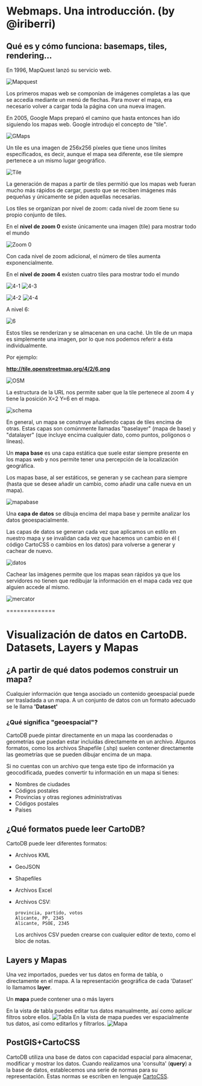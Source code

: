 # Webmaps. Una introducción. (by **@iriberri**)

## Qué es y cómo funciona: basemaps, tiles, rendering...

En 1996, MapQuest lanzó su servicio web.

![Mapquest](http://www.maps-of-mexico.com/images/mapquest.jpg)

Los primeros mapas web se componían de imágenes completas a las que se accedía mediante un menú de flechas. Para mover el mapa, era necesario volver a cargar toda la página con una nueva imagen.

En 2005, Google Maps preparó el camino que hasta entonces han ido siguiendo los mapas web. Google introdujo el concepto de "tile".

![GMaps](https://dl.dropboxusercontent.com/u/2879308/Screen%20Shot%202015-04-15%20at%2011.44.37.png)

Un tile es una imagen de 256x256 píxeles que tiene unos límites específicados, es decir, aunque el mapa sea diferente, ese tile siempre pertenece a un mismo lugar geográfico.

![Tile](https://dl.dropboxusercontent.com/u/2879308/tiles.gif)

La generación de mapas a partir de tiles permitió que los mapas web fueran mucho más rápidos de cargar, puesto que se reciben imágenes más pequeñas y únicamente se piden aquellas necesarias.

Los tiles se organizan por nivel de zoom: cada nivel de zoom tiene su propio conjunto de tiles.

En el **nivel de zoom 0** existe únicamente una imagen (tile) para mostrar todo el mundo

![Zoom 0](https://stamen-tiles-b.a.ssl.fastly.net/toner/0/0/0.png)

Con cada nivel de zoom adicional, el número de tiles aumenta exponencialmente.

En el **nivel de zoom 4** existen cuatro tiles para mostrar todo el mundo

![4-1](https://stamen-tiles-b.a.ssl.fastly.net/toner-background/1/0/0.png)
![4-3](https://stamen-tiles-b.a.ssl.fastly.net/toner-background/1/1/0.png)

![4-2](https://stamen-tiles-b.a.ssl.fastly.net/toner-background/1/0/1.png)
![4-4](https://stamen-tiles-b.a.ssl.fastly.net/toner-background/1/1/1.png)

A nivel 6:

![6](https://stamen-tiles-d.a.ssl.fastly.net/toner/6/32/23.png)

Estos tiles se renderizan y se almacenan en una caché. Un tile de un mapa es simplemente una imagen, por lo que nos podemos referir a ésta individualmente.

Por ejemplo:

**http://tile.openstreetmap.org/4/2/6.png**

![OSM](http://tile.openstreetmap.org/4/2/6.png)

La estructura de la URL nos permite saber que la tile pertenece al zoom 4 y tiene la posición X=2 Y=6 en el mapa.

![schema](https://i-msdn.sec.s-msft.com/dynimg/IC96238.jpg)

En general, un mapa se construye añadiendo capas de tiles encima de otras. Estas capas son comúnmente llamadas "baselayer" (mapa de base) y "datalayer" (que incluye encima cualquier dato, como puntos, polígonos o líneas).

Un **mapa base** es una capa estática que suele estar siempre presente en los mapas web y nos permite tener una percepción de la localización geográfica.

Los mapas base, al ser estáticos, se generan y se cachean para siempre (hasta que se desee añadir un cambio, como añadir una calle nueva en un mapa).

![mapabase](https://dl.dropboxusercontent.com/u/2879308/Screen%20Shot%202015-04-15%20at%2011.55.22.png)

Una **capa de datos** se dibuja encima del mapa base y permite analizar los datos geoespacialmente.

Las capas de datos se generan cada vez que aplicamos un estilo en nuestro mapa y se invalidan cada vez que hacemos un cambio en él ( código CartoCSS o cambios en los datos) para volverse a generar y cachear de nuevo.

![datos](https://dl.dropboxusercontent.com/u/2879308/Screen%20Shot%202015-04-15%20at%2011.55.37.png)

Cachear las imágenes permite que los mapas sean rápidos ya que los servidores no tienen que redibujar la información en el mapa cada vez que alguien accede al mismo.

![mercator](https://dl.dropboxusercontent.com/u/2879308/mercator.jpg)

==============

# Visualización de datos en CartoDB. Datasets, Layers y Mapas
## ¿A partir de qué datos podemos construir un mapa?
Cualquier información que tenga asociado un contenido geoespacial puede ser trasladada a un mapa. A un conjunto de datos con un formato adecuado se le llama **'Dataset'**

### ¿Qué significa "geoespacial"?
CartoDB puede pintar directamente en un mapa las coordenadas o geometrías que puedan estar incluídas directamente en un archivo. Algunos formatos, como los archivos Shapefile (.shp) suelen contener directamente las geometrías que se pueden dibujar encima de un mapa.

Si no cuentas con un archivo que tenga este tipo de información ya geocodificada, puedes convertir tu información en un mapa si tienes:
  * Nombres de ciudades
  * Códigos postales
  * Provincias y otras regiones administrativas
  * Códigos postales
  * Países

## ¿Qué formatos puede leer CartoDB?

CartoDB puede leer diferentes formatos:
* Archivos KML
* GeoJSON
* Shapefiles
* Archivos Excel
* Archivos CSV:

  ```
  provincia, partido, votos
  Alicante, PP, 2345
  Alicante, PSOE, 2345
  ```
  
  Los archivos CSV pueden crearse con cualquier editor de texto, como el bloc de notas.  

## Layers y Mapas
Una vez importados, puedes ver tus datos en forma de tabla, o directamente en el mapa.
A la representación geográfica de cada 'Dataset' lo llamamos **layer**.

Un **mapa** puede contener una o más layers

En la vista de tabla puedes editar tus datos manualmente, así como aplicar filtros sobre ellos.
![Tabla](https://dl.dropboxusercontent.com/u/2879308/Screen%20Shot%202015-03-02%20at%2015.43.09.png)
En la vista de mapa puedes ver espacialmente tus datos, así como editarlos y filtrarlos.
![Mapa](https://dl.dropboxusercontent.com/u/2879308/Screen%20Shot%202015-03-02%20at%2015.43.34.png)
  
## PostGIS+CartoCSS
CartoDB utiliza una base de datos con capacidad espacial para almacenar, modificar y mostrar los datos. 
Cuando realizamos una 'consulta' (**query**) a la base de datos, establecemos una serie de normas para su representación. Estas normas se escriben en lenguaje [CartoCSS](https://github.com/mapbox/carto/blob/master/docs/latest.md).


